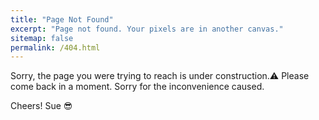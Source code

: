 ```yaml
---
title: "Page Not Found"
excerpt: "Page not found. Your pixels are in another canvas."
sitemap: false
permalink: /404.html
---
```


Sorry, the page you were trying to reach is under construction.⚠️
Please come back in a moment. Sorry for the inconvenience caused.

Cheers!
Sue 😎
